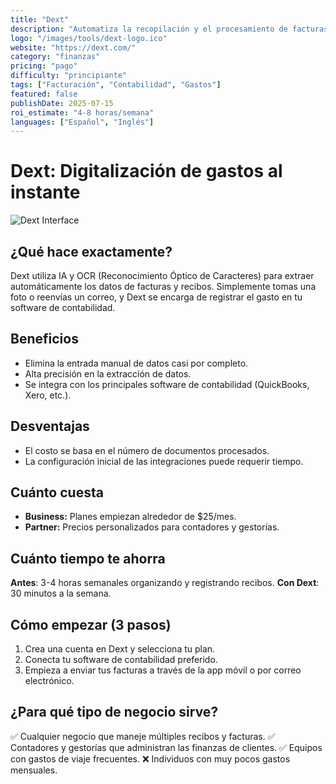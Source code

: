 ```yaml
---
title: "Dext"
description: "Automatiza la recopilación y el procesamiento de facturas, recibos y extractos bancarios con una precisión superior al 99%."
logo: "/images/tools/dext-logo.ico"
website: "https://dext.com/"
category: "finanzas"
pricing: "pago"
difficulty: "principiante"
tags: ["Facturación", "Contabilidad", "Gastos"]
featured: false
publishDate: 2025-07-15
roi_estimate: "4-8 horas/semana"
languages: ["Español", "Inglés"]
---
```


# Dext: Digitalización de gastos al instante

![Dext Interface](/images/tools/dext-hero.jpg)

## ¿Qué hace exactamente?
Dext utiliza IA y OCR (Reconocimiento Óptico de Caracteres) para extraer automáticamente los datos de facturas y recibos. Simplemente tomas una foto o reenvías un correo, y Dext se encarga de registrar el gasto en tu software de contabilidad.

## Beneficios
- Elimina la entrada manual de datos casi por completo.
- Alta precisión en la extracción de datos.
- Se integra con los principales software de contabilidad (QuickBooks, Xero, etc.).

## Desventajas
- El costo se basa en el número de documentos procesados.
- La configuración inicial de las integraciones puede requerir tiempo.

## Cuánto cuesta
- **Business:** Planes empiezan alrededor de $25/mes.
- **Partner:** Precios personalizados para contadores y gestorías.

## Cuánto tiempo te ahorra
**Antes**: 3-4 horas semanales organizando y registrando recibos.
**Con Dext**: 30 minutos a la semana.

## Cómo empezar (3 pasos)
1. Crea una cuenta en Dext y selecciona tu plan.
2. Conecta tu software de contabilidad preferido.
3. Empieza a enviar tus facturas a través de la app móvil o por correo electrónico.

## ¿Para qué tipo de negocio sirve?
✅ Cualquier negocio que maneje múltiples recibos y facturas.
✅ Contadores y gestorías que administran las finanzas de clientes.
✅ Equipos con gastos de viaje frecuentes.
❌ Individuos con muy pocos gastos mensuales.
